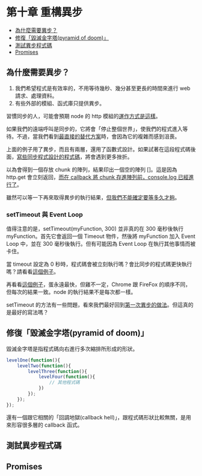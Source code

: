 第十章 重構異步
=

* [為什麼需要異步？](#why)
* [修復「毀滅金字塔(pyramid of doom)」](#fix)
* [測試異步程式碼](#test)
* [Promises](#promise)

<h2 id="why">為什麼需要異步？</h2>

1. 我們希望程式是有效率的，不用等待幾秒、幾分甚至更長的時間來進行 web 請求、處理資料。
2. 有些外部的模組、函式庫只提供異步。

習慣同步的人，可能會預期 node 的 http 模組的[運作方式是這樣](./node_http_sync.js)。

如果我們的遠端呼叫是同步的，它將會「停止整個世界」，使我們的程式進入等待。不過，當我們看到[最直接的替代方案](./node_http_async.js)時，會因為它的複雜而感到沮喪。

上面的例子用了異步，而且有兩層，還用了函數式設計。如果試著在這段程式碼後面，[寫些同步程式設計的程式碼](./node_http_async_more_sync.js)，將會遇到更多挫折。

以為會得到一個存放 chunk 的陣列，結果印出一個空的陣列 []。這是因為 http.get 會立刻返回，[而在 callback 將 chunk 存進陣列前，console.log 已經進行了](./in_other_words.js)。

雖然可以等一下再來取得異步的執行結果，[但我們不能確定要等多久才夠](./unsure.js)。

<h3>setTimeout 與 Event Loop</h3>

值得注意的是，setTimeout(myFunction, 300) 並非真的在 300 毫秒後執行 myFunction。首先它會返回一個 Timeout 物件，然後將 myFunction 加入 Event Loop 中，並在 300 毫秒後執行。但有可能因為 Event Loop 在執行其他事情而被卡住。

當 timeout 設定為 0 秒時，程式碼會被立刻執行嗎？會比同步的程式碼更快執行嗎？請看看[這個例子](./chicken_or_egg.js)。

再看看[這個例子](./chickens_or_egg.js)，蛋永遠最快，但雞不一定，Chrome 跟 FireFox 的順序不同，但每次的結果一致。node 的執行結果不是每次都一樣。

setTimeout 的方法有一些問題，看來我們最好回到[第一次異步的做法](./node_http_async.js)。但這真的是最好的寫法嗎？

<h2 id="fix">修復「毀滅金字塔(pyramid of doom)」</h2>

毀滅金字塔是指程式碼向右進行多次縮排所形成的形狀。

```javascript
levelOne(function(){
    levelTwo(function(){
        levelThree(function(){
            levelFour(function(){
                // 其他程式碼
            })
        });
    });
});
```

還有一個跟它相關的「回調地獄(callback hell)」，跟程式碼形狀比較無關，是用來形容很多層的 callback 函式。

<h2 id="test">測試異步程式碼</h2>

<h2 id="promise">Promises</h2>
